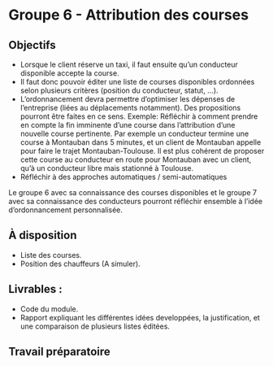 # Groupe 6 - Attribution des courses

## Objectifs

- Lorsque le client réserve un taxi, il faut ensuite qu’un conducteur disponible accepte la course. 
- Il faut donc pouvoir éditer une liste de courses disponibles ordonnées selon plusieurs critères (position du conducteur, statut, …). 
- L’ordonnancement devra permettre d’optimiser les dépenses de l’entreprise (liées au déplacements notamment). Des propositions pourront être faites en ce sens. Exemple: Réfléchir à comment prendre en compte la fin imminente d’une course dans l’attribution d’une nouvelle course pertinente. Par exemple un conducteur termine une course à Montauban dans 5 minutes, et un client de Montauban appelle pour faire le trajet Montauban-Toulouse. Il est plus cohérent de proposer cette course au conducteur en route pour Montauban avec un client, qu’à un conducteur libre mais stationné à Toulouse.
- Réfléchir à des approches automatiques / semi-automatiques

Le groupe 6 avec sa connaissance des courses disponibles et le groupe 7 avec sa connaissance des conducteurs pourront réfléchir ensemble à l’idée d’ordonnancement personnalisée.

##  À disposition

- Liste des courses.
- Position des chauffeurs (A simuler).

## Livrables :

- Code du module.
- Rapport expliquant les différentes idées developpées, la justification, et une comparaison de plusieurs listes éditées.


## Travail préparatoire

